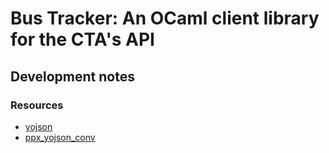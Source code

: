 # Bus Tracker: An OCaml client library for the CTA's API

## Development notes

### Resources

- [yojson](https://github.com/ocaml-community/yojson)
- [ppx_yojson_conv](https://github.com/janestreet/ppx_yojson_conv)
